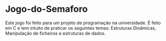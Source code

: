 # Jogo-do-Semaforo
Este jogo foi feito para um projeto de programação na universidade. É feito em C e tem intuito de praticar os seguintes temas: Estruturas Dinâmicas, Manipulação de ficheiros e estruturas de dados. 
